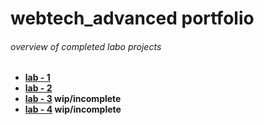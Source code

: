 # webtech_advanced portfolio

###### overview of completed labo projects

- **[lab - 1](https://github.com/r0808/2imd-webtechadvanced-portfolio/tree/main/lab1%20-%20git)**
- **[lab - 2](https://github.com/r0808/2imd-webtechadvanced-portfolio/tree/main/lab2%20-%20git)**
- **[lab - 3](https://github.com/r0808/2imd-webtechadvanced-portfolio/tree/main/lab3%20-%20git) wip/incomplete**
- **[lab - 4](https://github.com/r0808/2imd-webtechadvanced-portfolio/tree/main/lab4%20-%20git) wip/incomplete**

